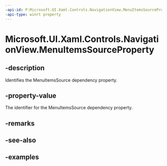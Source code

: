 ```yaml
---
-api-id: P:Microsoft.UI.Xaml.Controls.NavigationView.MenuItemsSourceProperty
-api-type: winrt property
---
```

<!-- Property syntax.
public DependencyProperty MenuItemsSourceProperty { get; }
-->

# Microsoft.UI.Xaml.Controls.NavigationView.MenuItemsSourceProperty


## -description

Identifies the MenuItemsSource dependency property.


## -property-value

The identifier for the MenuItemsSource dependency property.


## -remarks


## -see-also


## -examples


